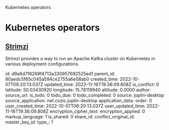 Kubernetes operators

# Kubernetes operators

## [**Strimzi**](https://strimzi.io/)
Strimzi provides a way to run an Apache Kafka cluster on Kubernetes in various deployment configurations.

id: d9a6d7f8289f4713a330957692525ed1
parent_id: 80aedc5f65c045a594ce2755a6e08ab0
created_time: 2022-10-07T06:20:13.037Z
updated_time: 2022-11-16T19:36:09.808Z
is_conflict: 0
latitude: 50.03430920
longitude: 15.78119940
altitude: 0.0000
author: 
source_url: 
is_todo: 0
todo_due: 0
todo_completed: 0
source: joplin-desktop
source_application: net.cozic.joplin-desktop
application_data: 
order: 0
user_created_time: 2022-10-07T06:20:13.037Z
user_updated_time: 2022-11-16T19:36:09.808Z
encryption_cipher_text: 
encryption_applied: 0
markup_language: 1
is_shared: 0
share_id: 
conflict_original_id: 
master_key_id: 
type_: 1